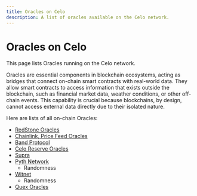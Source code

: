 ```yaml
---
title: Oracles on Celo
description: A list of oracles available on the Celo network.
---
```


# Oracles on Celo

This page lists Oracles running on the Celo network.

Oracles are essential components in blockchain ecosystems, acting as bridges that connect on-chain smart contracts with real-world data. They allow smart contracts to access information that exists outside the blockchain, such as financial market data, weather conditions, or other off-chain events. This capability is crucial because blockchains, by design, cannot access external data directly due to their isolated nature.

Here are lists of all on-chain Oracles:

- [RedStone Oracles](/developer/oracles/redstone)
- [Chainlink, Price Feed Oracles](https://docs.chain.link/data-feeds/price-feeds/addresses?network=celo)
- [Band Protocol](/developer/oracles/band-protocol)
- [Celo Reserve Oracles](/what-is-celo/about-celo-l1/protocol/stability/oracles)
- [Supra](https://supraoracles.com/)
- [Pyth Network](https://pyth.network/)
  - Randomness
- [Witnet](https://witnet.io/)
  - Randomness
- [Quex Oracles](/developer/oracles/quex-oracles)
